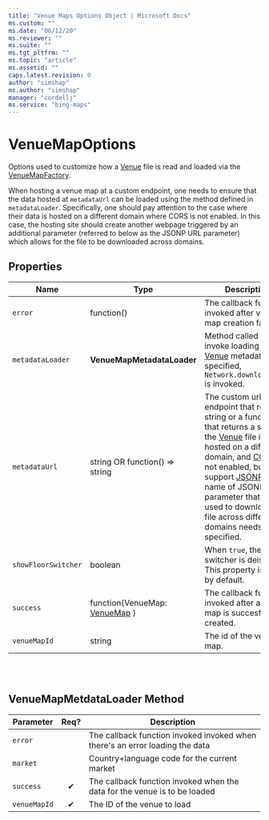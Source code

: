 ```yaml
---
title: "Venue Maps Options Object | Microsoft Docs"
ms.custom: ""
ms.date: "06/12/20"
ms.reviewer: ""
ms.suite: ""
ms.tgt_pltfrm: ""
ms.topic: "article"
ms.assetid: ""
caps.latest.revision: 0
author: "simshap"
ms.author: "simshap"
manager: "cordellj"
ms.service: "bing-maps"
---
```


# VenueMapOptions
Options used to customize how a [Venue](../../venues/venue.md) file is read and loaded via the [VenueMapFactory](venuemapfactory-class.md).

When hosting a venue map at a custom endpoint, one needs to ensure that the data hosted at `metadataUrl` can be loaded using the method defined in `metadataLoader`. Specifically, one should pay attention to the case where their data is hosted on a different domain where CORS is not enabled. In this case, the hosting site should create another webpage triggered by an additional parameter (referred to below as the JSONP URL parameter) which allows for the file to be downloaded across domains.

## Properties
Name                               | Type           | Description
---------------------------------- | --------------------- | -----------------------------------
`error` | function() | The callback function invoked after venue map creation fails.
`metadataLoader` | **VenueMapMetadataLoader** | Method called to invoke loading of [Venue](../../venues/venue.md) metadata. If not specified, `Network.downloadJsonp` is invoked.
`metadataUrl` | string OR function() => string | The custom url endpoint that returns a string or a function that returns a string. If the [Venue](../../venues/venue.md) file is hosted on a different domain, and [CORS](https://en.wikipedia.org/wiki/Cross-origin_resource_sharing) is not enabled, but does support [JSONP](https://en.wikipedia.org/wiki/JSONP), the name of JSONP URL parameter that can be used to download the file across different domains needs to be specified. 
`showFloorSwitcher` | boolean | When `true`, the floor switcher is deisplayed. This property is `false` by default.
`success`| function(VenueMap: [VenueMap](venuemap-class.md) ) | The callback function invoked after a venue map is succesfully created.
`venueMapId` | string | The id of the venue map.

<br/>
<br/>

## VenueMapMetdataLoader Method
Parameter                               | Req? | Description
----------------------------------  | :---------------------: | -----------------------------------
`error` | |The callback function invoked invoked when there's an error loading the data
`market` | |Country+language code for the current market
`success` | ✔ |The callback function invoked when the data for the venue is to be loaded
`venueMapId` | ✔ | The ID of the venue to load